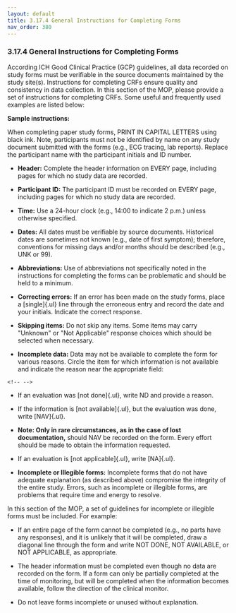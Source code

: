 ```yaml
---
layout: default
title: 3.17.4 General Instructions for Completing Forms
nav_order: 380
---
```


### 3.17.4 General Instructions for Completing Forms

According ICH Good Clinical Practice (GCP) guidelines, all data recorded
on study forms must be verifiable in the source documents maintained by
the study site(s). Instructions for completing CRFs ensure quality and
consistency in data collection. In this section of the MOP, please
provide a set of instructions for completing CRFs. Some useful and
frequently used examples are listed below:

**Sample instructions:**

When completing paper study forms, PRINT IN CAPITAL LETTERS using black
ink. Note, participants must not be identified by name on any study
document submitted with the forms (e.g., ECG tracing, lab reports).
Replace the participant name with the participant initials and ID
number.

-   **Header:** Complete the header information on EVERY page, including
    pages for which no study data are recorded.

-   **Participant ID:** The participant ID must be recorded on EVERY
    page, including pages for which no study data are recorded.

-   **Time:** Use a 24-hour clock (e.g., 14:00 to indicate 2 p.m.)
    unless otherwise specified.

-   **Dates:** All dates must be verifiable by source documents.
    Historical dates are sometimes not known (e.g., date of first
    symptom); therefore, conventions for missing days and/or months
    should be described (e.g., UNK or 99).

-   **Abbreviations:** Use of abbreviations not specifically noted in
    the instructions for completing the forms can be problematic and
    should be held to a minimum.

-   **Correcting errors:** If an error has been made on the study forms,
    place a [single]{.ul} line through the erroneous entry and record
    the date and your initials. Indicate the correct response.

-   **Skipping items:** Do not skip any items. Some items may carry
    \"Unknown\" or \"Not Applicable\" response choices which should be
    selected when necessary.

-   **Incomplete data:** Data may not be available to complete the form
    for various reasons. Circle the item for which information is not
    available and indicate the reason near the appropriate field:

```{=html}
<!-- -->
```
-   If an evaluation was [not done]{.ul}, write ND and provide a reason.

-   If the information is [not available]{.ul}, but the evaluation was
    done, write [NAV]{.ul}.

-   **Note: Only in rare circumstances, as in the case of lost
    documentation,** should NAV be recorded on the form. Every effort
    should be made to obtain the information requested.

-   If an evaluation is [not applicable]{.ul}, write [NA]{.ul}.

-   **Incomplete or Illegible forms:** Incomplete forms that do not have
    adequate explanation (as described above) compromise the integrity
    of the entire study. Errors, such as incomplete or illegible forms,
    are problems that require time and energy to resolve.

In this section of the MOP, a set of guidelines for incomplete or
illegible forms must be included. For example:

-   If an entire page of the form cannot be completed (e.g., no parts
    have any responses), and it is unlikely that it will be completed,
    draw a diagonal line through the form and write NOT DONE, NOT
    AVAILABLE, or NOT APPLICABLE, as appropriate.

-   The header information must be completed even though no data are
    recorded on the form. If a form can only be partially completed at
    the time of monitoring, but will be completed when the information
    becomes available, follow the direction of the clinical monitor.

-   Do not leave forms incomplete or unused without explanation.

